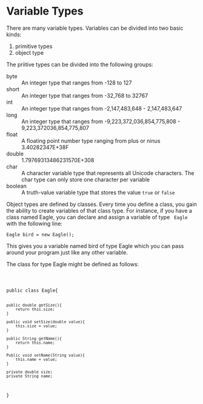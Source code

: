 <!DOCTYPE html>
<html>
<head>
</head>
<body>
<h1> Variable Types </h1>
<p> There are many variable types. Variables can be divided into two basic kinds: </p>
	<ol>
		<li> primitive types </li>
		<li> object type </li>
	</ol>
<p> The priitive types can be divided into the following groups: </p>
		<dl>
			<dt>byte</dt>
			<dd> An integer type that ranges from -128 to 127 </dd>
			<dt>short</dt>
			<dd> An integer type that ranges from -32,768 to 32767 </dd>
			<dt>int </dt>
			<dd> An integer type that ranges from -2,147,483,648 - 2,147,483,647
			<dt>long</dt>
			<dd> An integer type that ranges from -9,223,372,036,854,775,808 - 9,223,372036,854,775,807 </dd>
			<dt>float</dt>
			<dd> A floating point number type ranging from plus or ninus 3.40282347E+38F 			
			<dt>double</dt>
			<dd> 1.79769313486231570E+308 </dd>
			<dt>char</dt>
			<dd> A character variable type that represents all Unicode characters. The char type can only store one character per variable </dd>
			<dt>boolean</dt>
			<dd>A truth-value variable type that stores the value <code>true</code> or <code>false</code></dd>
		</dl>
<p>
	Object types are defined by classes. Every time you define a class, you gain the ability to create variables of that class type. For instance, if you have a class named Eagle, you can declare and assign a variable of type <code> Eagle </code> with the following line:
</p>
<p>
	<code>Eagle bird = new Eagle();</code>
</p>
<p>
	This gives you a variable named bird of type Eagle which you can pass around your program just like any other variable.
</p>		
<p> The class for type Eagle might be defined as follows: </p>
<code>
	<pre>
public class Eagle{

	public double getSize(){
		return this.size;
	}

	public void setSize(double value){
		this.size = value;		
	}

	public String getName(){
		return this.name;
	}

	Public void setName(String value){
		this.name = value;
	}

	private double size;
	private String name;
}
</body>
</html>

